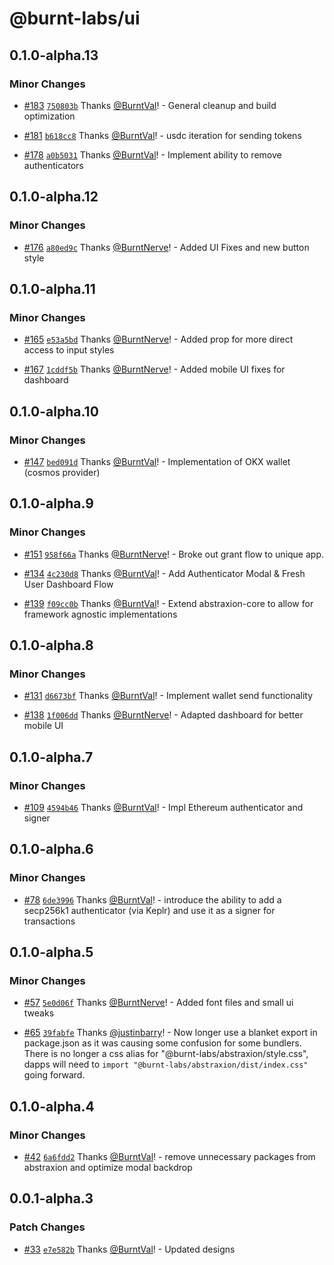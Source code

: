# @burnt-labs/ui

## 0.1.0-alpha.13

### Minor Changes

- [#183](https://github.com/burnt-labs/xion.js/pull/183) [`750803b`](https://github.com/burnt-labs/xion.js/commit/750803b1a4235334322262d1e932f81d3ea13060) Thanks [@BurntVal](https://github.com/BurntVal)! - General cleanup and build optimization

- [#181](https://github.com/burnt-labs/xion.js/pull/181) [`b618cc8`](https://github.com/burnt-labs/xion.js/commit/b618cc8edc57463925e3e8945dd2c5ee55d87879) Thanks [@BurntVal](https://github.com/BurntVal)! - usdc iteration for sending tokens

- [#178](https://github.com/burnt-labs/xion.js/pull/178) [`a0b5031`](https://github.com/burnt-labs/xion.js/commit/a0b5031f8766369b00562387b692450f396a9d7f) Thanks [@BurntVal](https://github.com/BurntVal)! - Implement ability to remove authenticators

## 0.1.0-alpha.12

### Minor Changes

- [#176](https://github.com/burnt-labs/xion.js/pull/176) [`a80ed9c`](https://github.com/burnt-labs/xion.js/commit/a80ed9c32f0c5c91a8ec7aacfba5bddddfc43f84) Thanks [@BurntNerve](https://github.com/BurntNerve)! - Added UI Fixes and new button style

## 0.1.0-alpha.11

### Minor Changes

- [#165](https://github.com/burnt-labs/xion.js/pull/165) [`e53a5bd`](https://github.com/burnt-labs/xion.js/commit/e53a5bd382481001f1968d3314c858de0fe2b5ea) Thanks [@BurntNerve](https://github.com/BurntNerve)! - Added prop for more direct access to input styles

- [#167](https://github.com/burnt-labs/xion.js/pull/167) [`1cddf5b`](https://github.com/burnt-labs/xion.js/commit/1cddf5bd9c91393b93e177d8f625ab00d3d284c5) Thanks [@BurntNerve](https://github.com/BurntNerve)! - Added mobile UI fixes for dashboard

## 0.1.0-alpha.10

### Minor Changes

- [#147](https://github.com/burnt-labs/xion.js/pull/147) [`bed091d`](https://github.com/burnt-labs/xion.js/commit/bed091d74557457efb681734a27b46d97cdefbbe) Thanks [@BurntVal](https://github.com/BurntVal)! - Implementation of OKX wallet (cosmos provider)

## 0.1.0-alpha.9

### Minor Changes

- [#151](https://github.com/burnt-labs/xion.js/pull/151) [`958f66a`](https://github.com/burnt-labs/xion.js/commit/958f66ab7b82bdbb8a591d16b2cc399859e8508b) Thanks [@BurntNerve](https://github.com/BurntNerve)! - Broke out grant flow to unique app.

- [#134](https://github.com/burnt-labs/xion.js/pull/134) [`4c230d8`](https://github.com/burnt-labs/xion.js/commit/4c230d82f20b934acd77ea102e45a29ad3e148ae) Thanks [@BurntVal](https://github.com/BurntVal)! - Add Authenticator Modal & Fresh User Dashboard Flow

- [#139](https://github.com/burnt-labs/xion.js/pull/139) [`f09cc0b`](https://github.com/burnt-labs/xion.js/commit/f09cc0b7167e41673f7aeb0ce317896e2e4b5582) Thanks [@BurntVal](https://github.com/BurntVal)! - Extend abstraxion-core to allow for framework agnostic implementations

## 0.1.0-alpha.8

### Minor Changes

- [#131](https://github.com/burnt-labs/xion.js/pull/131) [`d6673bf`](https://github.com/burnt-labs/xion.js/commit/d6673bfa9d9a72472f4336758976aa3dd3a78785) Thanks [@BurntVal](https://github.com/BurntVal)! - Implement wallet send functionality

- [#138](https://github.com/burnt-labs/xion.js/pull/138) [`1f006dd`](https://github.com/burnt-labs/xion.js/commit/1f006dd5ea7bfa67eb46d01057838b0d5287d466) Thanks [@BurntNerve](https://github.com/BurntNerve)! - Adapted dashboard for better mobile UI

## 0.1.0-alpha.7

### Minor Changes

- [#109](https://github.com/burnt-labs/xion.js/pull/109) [`4594b46`](https://github.com/burnt-labs/xion.js/commit/4594b46fa3c668e02c5ccade8d3b7aae2e7c0d77) Thanks [@BurntVal](https://github.com/BurntVal)! - Impl Ethereum authenticator and signer

## 0.1.0-alpha.6

### Minor Changes

- [#78](https://github.com/burnt-labs/xion.js/pull/78) [`6de3996`](https://github.com/burnt-labs/xion.js/commit/6de39966e4a308c740ab8e66eb00a4c1f2d479b4) Thanks [@BurntVal](https://github.com/BurntVal)! - introduce the ability to add a secp256k1 authenticator (via Keplr) and use it as a signer for transactions

## 0.1.0-alpha.5

### Minor Changes

- [#57](https://github.com/burnt-labs/xion.js/pull/57) [`5e0d06f`](https://github.com/burnt-labs/xion.js/commit/5e0d06fd329422c7e0c7bcf63cc5929a8617502c) Thanks [@BurntNerve](https://github.com/BurntNerve)! - Added font files and small ui tweaks

- [#65](https://github.com/burnt-labs/xion.js/pull/65) [`39fabfe`](https://github.com/burnt-labs/xion.js/commit/39fabfe78b029e55aa417ec9751696d861a905b0) Thanks [@justinbarry](https://github.com/justinbarry)! - Now longer use a blanket export in package.json as it was causing some confusion for some bundlers. There is no longer a css alias for "@burnt-labs/abstraxion/style.css", dapps will need to `import "@burnt-labs/abstraxion/dist/index.css"` going forward.

## 0.1.0-alpha.4

### Minor Changes

- [#42](https://github.com/burnt-labs/xion.js/pull/42) [`6a6fdd2`](https://github.com/burnt-labs/xion.js/commit/6a6fdd253a1dc81873d271d2ac5e87100ef18ff1) Thanks [@BurntVal](https://github.com/BurntVal)! - remove unnecessary packages from abstraxion and optimize modal backdrop

## 0.0.1-alpha.3

### Patch Changes

- [#33](https://github.com/burnt-labs/xion.js/pull/33) [`e7e582b`](https://github.com/burnt-labs/xion.js/commit/e7e582be198bca6b3bd0cf42ad68d8f7428132cb) Thanks [@BurntVal](https://github.com/BurntVal)! - Updated designs

